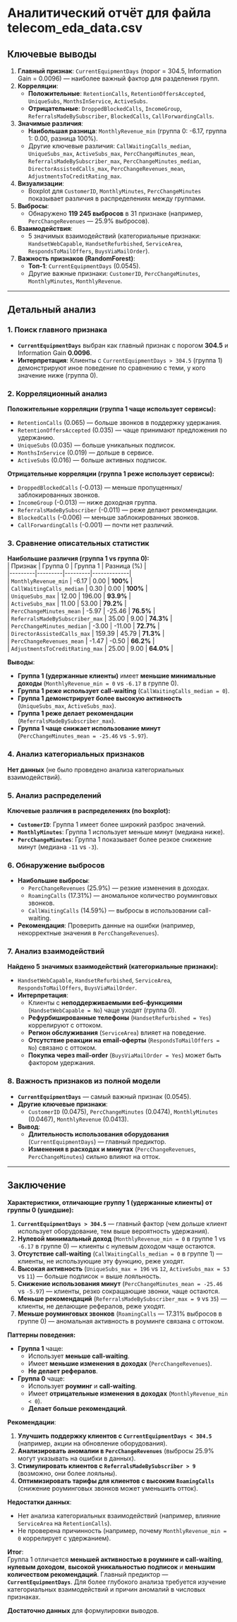 

# Аналитический отчёт для файла telecom_eda_data.csv  

## Ключевые выводы  
1. **Главный признак**: `CurrentEquipmentDays` (порог = 304.5, Information Gain = 0.0096) — наиболее важный фактор для разделения групп.  
2. **Корреляции**:  
   - **Положительные**: `RetentionCalls`, `RetentionOffersAccepted`, `UniqueSubs`, `MonthsInService`, `ActiveSubs`.  
   - **Отрицательные**: `DroppedBlockedCalls`, `IncomeGroup`, `ReferralsMadeBySubscriber`, `BlockedCalls`, `CallForwardingCalls`.  
3. **Значимые различия**:  
   - **Наибольшая разница**: `MonthlyRevenue_min` (группа 0: -6.17, группа 1: 0.00, разница 100%).  
   - Другие ключевые различия: `CallWaitingCalls_median`, `UniqueSubs_max`, `ActiveSubs_max`, `PercChangeMinutes_mean`, `ReferralsMadeBySubscriber_max`, `PercChangeMinutes_median`, `DirectorAssistedCalls_max`, `PercChangeRevenues_mean`, `AdjustmentsToCreditRating_max`.  
4. **Визуализации**:  
   - Boxplot для `CustomerID`, `MonthlyMinutes`, `PercChangeMinutes` показывает различия в распределениях между группами.  
5. **Выбросы**:  
   - Обнаружено **119 245 выбросов** в 31 признаке (например, `PercChangeRevenues` — 25.9% выбросов).  
6. **Взаимодействия**:  
   - 5 значимых взаимодействий (категориальные признаки: `HandsetWebCapable`, `HandsetRefurbished`, `ServiceArea`, `RespondsToMailOffers`, `BuysViaMailOrder`).  
7. **Важность признаков (RandomForest)**:  
   - **Топ-1**: `CurrentEquipmentDays` (0.0545).  
   - Другие важные признаки: `CustomerID`, `PercChangeMinutes`, `MonthlyMinutes`, `MonthlyRevenue`.  

---  

## Детальный анализ  

### 1. Поиск главного признака  
- **`CurrentEquipmentDays`** выбран как главный признак с порогом **304.5** и Information Gain **0.0096**.  
- **Интерпретация**: Клиенты с `CurrentEquipmentDays > 304.5` (группа 1) демонстрируют иное поведение по сравнению с теми, у кого значение ниже (группа 0).  

### 2. Корреляционный анализ  
**Положительные корреляции (группа 1 чаще использует сервисы):**  
- `RetentionCalls` (0.065) — больше звонков в поддержку удержания.  
- `RetentionOffersAccepted` (0.035) — чаще принимают предложения по удержанию.  
- `UniqueSubs` (0.035) — больше уникальных подписок.  
- `MonthsInService` (0.019) — дольше в сервисе.  
- `ActiveSubs` (0.016) — больше активных подписок.  

**Отрицательные корреляции (группа 1 реже использует сервисы):**  
- `DroppedBlockedCalls` (-0.013) — меньше пропущенных/заблокированных звонков.  
- `IncomeGroup` (-0.013) — ниже доходная группа.  
- `ReferralsMadeBySubscriber` (-0.011) — реже делают рекомендации.  
- `BlockedCalls` (-0.006) — меньше заблокированных звонков.  
- `CallForwardingCalls` (-0.001) — почти нет различий.  

### 3. Сравнение описательных статистик  
**Наибольшие различия (группа 1 vs группа 0):**  
| Признак | Группа 0 | Группа 1 | Разница (%) |  
|---------|---------|---------|-------------|  
| `MonthlyRevenue_min` | -6.17 | 0.00 | **100%** |  
| `CallWaitingCalls_median` | 0.30 | 0.00 | **100%** |  
| `UniqueSubs_max` | 12.00 | 196.00 | **93.9%** |  
| `ActiveSubs_max` | 11.00 | 53.00 | **79.2%** |  
| `PercChangeMinutes_mean` | -5.97 | -25.46 | **76.5%** |  
| `ReferralsMadeBySubscriber_max` | 35.00 | 9.00 | **74.3%** |  
| `PercChangeMinutes_median` | -3.00 | -11.00 | **72.7%** |  
| `DirectorAssistedCalls_max` | 159.39 | 45.79 | **71.3%** |  
| `PercChangeRevenues_mean` | -1.47 | -0.50 | **66.2%** |  
| `AdjustmentsToCreditRating_max` | 25.00 | 9.00 | **64.0%** |  

**Выводы**:  
- **Группа 1 (удержанные клиенты)** имеет **меньшие минимальные доходы** (`MonthlyRevenue_min = 0` vs `-6.17` в группе 0).  
- **Группа 1 реже использует call-waiting** (`CallWaitingCalls_median = 0`).  
- **Группа 1 демонстрирует более высокую активность** (`UniqueSubs_max`, `ActiveSubs_max`).  
- **Группа 1 реже делает рекомендации** (`ReferralsMadeBySubscriber_max`).  
- **Группа 1 чаще снижает использование минут** (`PercChangeMinutes_mean = -25.46` vs `-5.97`).  

### 4. Анализ категориальных признаков  
**Нет данных** (не было проведено анализа категориальных взаимодействий).  

### 5. Анализ распределений  
**Ключевые различия в распределениях (по boxplot):**  
- **`CustomerID`**: Группа 1 имеет более широкий разброс значений.  
- **`MonthlyMinutes`**: Группа 1 использует меньше минут (медиана ниже).  
- **`PercChangeMinutes`**: Группа 1 показывает более резкое снижение минут (медиана `-11` vs `-3`).  

### 6. Обнаружение выбросов  
- **Наибольшие выбросы**:  
  - `PercChangeRevenues` (25.9%) — резкие изменения в доходах.  
  - `RoamingCalls` (17.31%) — аномальное количество роуминговых звонков.  
  - `CallWaitingCalls` (14.59%) — выбросы в использовании call-waiting.  
- **Рекомендация**: Проверить данные на ошибки (например, некорректные значения в `PercChangeRevenues`).  

### 7. Анализ взаимодействий  
**Найдено 5 значимых взаимодействий (категориальные признаки):**  
- `HandsetWebCapable`, `HandsetRefurbished`, `ServiceArea`, `RespondsToMailOffers`, `BuysViaMailOrder`.  
- **Интерпретация**:  
  - Клиенты с **неподдерживаемыми веб-функциями** (`HandsetWebCapable = No`) чаще уходят (группа 0).  
  - **Рефурбишированные телефоны** (`HandsetRefurbished = Yes`) коррелируют с оттоком.  
  - **Регион обслуживания** (`ServiceArea`) влияет на поведение.  
  - **Отсутствие реакции на email-оферты** (`RespondsToMailOffers = No`) связано с оттоком.  
  - **Покупка через mail-order** (`BuysViaMailOrder = Yes`) может быть фактором удержания.  

### 8. Важность признаков из полной модели  
- **`CurrentEquipmentDays`** — самый важный признак (0.0545).  
- **Другие ключевые признаки**:  
  - `CustomerID` (0.0475), `PercChangeMinutes` (0.0474), `MonthlyMinutes` (0.0467), `MonthlyRevenue` (0.0413).  
- **Вывод**:  
  - **Длительность использования оборудования** (`CurrentEquipmentDays`) — главный предиктор.  
  - **Изменения в расходах и минутах** (`PercChangeRevenues`, `PercChangeMinutes`) сильно влияют на отток.  

---  

## Заключение  
**Характеристики, отличающие группу 1 (удержанные клиенты) от группы 0 (ушедшие):**  
1. **`CurrentEquipmentDays > 304.5`** — главный фактор (чем дольше клиент использует оборудование, тем выше вероятность удержания).  
2. **Нулевой минимальный доход** (`MonthlyRevenue_min = 0` в группе 1 vs `-6.17` в группе 0) — клиенты с нулевым доходом чаще остаются.  
3. **Отсутствие call-waiting** (`CallWaitingCalls_median = 0` в группе 1) — клиенты, не использующие эту функцию, реже уходят.  
4. **Высокая активность** (`UniqueSubs_max = 196` vs `12`, `ActiveSubs_max = 53` vs `11`) — больше подписок = выше лояльность.  
5. **Снижение использования минут** (`PercChangeMinutes_mean = -25.46` vs `-5.97`) — клиенты, резко сокращающие звонки, чаще остаются.  
6. **Меньше рекомендаций** (`ReferralsMadeBySubscriber_max = 9` vs `35`) — клиенты, не делающие рефералов, реже уходят.  
7. **Меньше роуминговых звонков** (`RoamingCalls` — 17.31% выбросов в группе 0) — аномальная активность в роуминге связана с оттоком.  

**Паттерны поведения:**  
- **Группа 1** чаще:  
  - Использует **меньше call-waiting**.  
  - Имеет **меньшие изменения в доходах** (`PercChangeRevenues`).  
  - **Не делает рефералов**.  
- **Группа 0** чаще:  
  - Использует **роуминг** и **call-waiting**.  
  - Имеет **отрицательные изменения в доходах** (`MonthlyRevenue_min < 0`).  
  - **Делает больше рекомендаций**.  

**Рекомендации**:  
1. **Улучшить поддержку клиентов с `CurrentEquipmentDays < 304.5`** (например, акции на обновление оборудования).  
2. **Анализировать аномалии в `PercChangeRevenues`** (выбросы 25.9% могут указывать на ошибки в данных).  
3. **Стимулировать клиентов с `ReferralsMadeBySubscriber > 9`** (возможно, они более лояльны).  
4. **Оптимизировать тарифы для клиентов с высоким `RoamingCalls`** (снижение роуминговых звонков может уменьшить отток).  

**Недостатки данных**:  
- Нет анализа категориальных взаимодействий (например, влияние `ServiceArea` на `RetentionCalls`).  
- Не проверена причинность (например, почему `MonthlyRevenue_min = 0` коррелирует с удержанием).  

**Итог**:  
Группа 1 отличается **меньшей активностью в роуминге и call-waiting**, **нулевым доходом**, **высокой уникальностью подписок** и **меньшим количеством рекомендаций**. Главный предиктор — **`CurrentEquipmentDays`**. Для более глубокого анализа требуется изучение категориальных взаимодействий и причин аномалий в числовых признаках.  

**Достаточно данных** для формулировки выводов.